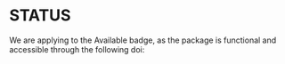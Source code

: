 # STATUS

We are applying to the Available badge, as the package is functional and
accessible through the following doi: 

